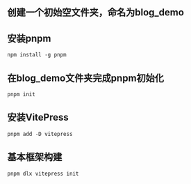 ## 创建一个初始空文件夹，命名为blog_demo
## 安装pnpm
```
npm install -g pnpm
```


## 在blog_demo文件夹完成pnpm初始化
```
pnpm init
```

## 安装VitePress
```
pnpm add -D vitepress
```

## 基本框架构建
```
pnpm dlx vitepress init
```
